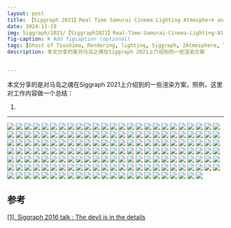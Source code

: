 ```yaml
---
layout: post
title: 【Siggraph 2021】Real Time Samurai Cinema Lighting Atmosphere and Tonemapping in Ghost of Tsushima
date: 2024-11-19
img: Siggraph/2021/【Siggraph2021】Real-Time-Samurai-Cinema-Lighting-Atmosphere-and-Tonemapping-in-Ghost-of-Tsushima/_页面_001.png # Add image post (optional)
fig-caption: # Add figcaption (optional)
tags: [Ghost of Tsushima, Rendering, lighting, Siggraph, 2Atmosphere, Tonemapping, 021]
description: 本文分享的是对马岛之魂在Siggraph 2021上介绍到的一些渲染方案


---
```


本文分享的是对马岛之魂在Siggraph 2021上介绍到的一些渲染方案，照例，这里对工作内容做一个总结：

1. 

---

![](https://gerigory.github.io/assets/img/Siggraph/2021/【Siggraph2021】Real-Time-Samurai-Cinema-Lighting-Atmosphere-and-Tonemapping-in-Ghost-of-Tsushima/_页面_002.png)
![](https://gerigory.github.io/assets/img/Siggraph/2021/【Siggraph2021】Real-Time-Samurai-Cinema-Lighting-Atmosphere-and-Tonemapping-in-Ghost-of-Tsushima/_页面_003.png)
![](https://gerigory.github.io/assets/img/Siggraph/2021/【Siggraph2021】Real-Time-Samurai-Cinema-Lighting-Atmosphere-and-Tonemapping-in-Ghost-of-Tsushima/_页面_004.png)
![](https://gerigory.github.io/assets/img/Siggraph/2021/【Siggraph2021】Real-Time-Samurai-Cinema-Lighting-Atmosphere-and-Tonemapping-in-Ghost-of-Tsushima/_页面_005.png)
![](https://gerigory.github.io/assets/img/Siggraph/2021/【Siggraph2021】Real-Time-Samurai-Cinema-Lighting-Atmosphere-and-Tonemapping-in-Ghost-of-Tsushima/_页面_006.png)
![](https://gerigory.github.io/assets/img/Siggraph/2021/【Siggraph2021】Real-Time-Samurai-Cinema-Lighting-Atmosphere-and-Tonemapping-in-Ghost-of-Tsushima/_页面_007.png)
![](https://gerigory.github.io/assets/img/Siggraph/2021/【Siggraph2021】Real-Time-Samurai-Cinema-Lighting-Atmosphere-and-Tonemapping-in-Ghost-of-Tsushima/_页面_008.png)
![](https://gerigory.github.io/assets/img/Siggraph/2021/【Siggraph2021】Real-Time-Samurai-Cinema-Lighting-Atmosphere-and-Tonemapping-in-Ghost-of-Tsushima/_页面_009.png)
![](https://gerigory.github.io/assets/img/Siggraph/2021/【Siggraph2021】Real-Time-Samurai-Cinema-Lighting-Atmosphere-and-Tonemapping-in-Ghost-of-Tsushima/_页面_010.png)
![](https://gerigory.github.io/assets/img/Siggraph/2021/【Siggraph2021】Real-Time-Samurai-Cinema-Lighting-Atmosphere-and-Tonemapping-in-Ghost-of-Tsushima/_页面_011.png)
![](https://gerigory.github.io/assets/img/Siggraph/2021/【Siggraph2021】Real-Time-Samurai-Cinema-Lighting-Atmosphere-and-Tonemapping-in-Ghost-of-Tsushima/_页面_012.png)
![](https://gerigory.github.io/assets/img/Siggraph/2021/【Siggraph2021】Real-Time-Samurai-Cinema-Lighting-Atmosphere-and-Tonemapping-in-Ghost-of-Tsushima/_页面_013.png)
![](https://gerigory.github.io/assets/img/Siggraph/2021/【Siggraph2021】Real-Time-Samurai-Cinema-Lighting-Atmosphere-and-Tonemapping-in-Ghost-of-Tsushima/_页面_014.png)
![](https://gerigory.github.io/assets/img/Siggraph/2021/【Siggraph2021】Real-Time-Samurai-Cinema-Lighting-Atmosphere-and-Tonemapping-in-Ghost-of-Tsushima/_页面_015.png)
![](https://gerigory.github.io/assets/img/Siggraph/2021/【Siggraph2021】Real-Time-Samurai-Cinema-Lighting-Atmosphere-and-Tonemapping-in-Ghost-of-Tsushima/_页面_016.png)
![](https://gerigory.github.io/assets/img/Siggraph/2021/【Siggraph2021】Real-Time-Samurai-Cinema-Lighting-Atmosphere-and-Tonemapping-in-Ghost-of-Tsushima/_页面_017.png)
![](https://gerigory.github.io/assets/img/Siggraph/2021/【Siggraph2021】Real-Time-Samurai-Cinema-Lighting-Atmosphere-and-Tonemapping-in-Ghost-of-Tsushima/_页面_018.png)
![](https://gerigory.github.io/assets/img/Siggraph/2021/【Siggraph2021】Real-Time-Samurai-Cinema-Lighting-Atmosphere-and-Tonemapping-in-Ghost-of-Tsushima/_页面_019.png)
![](https://gerigory.github.io/assets/img/Siggraph/2021/【Siggraph2021】Real-Time-Samurai-Cinema-Lighting-Atmosphere-and-Tonemapping-in-Ghost-of-Tsushima/_页面_020.png)
![](https://gerigory.github.io/assets/img/Siggraph/2021/【Siggraph2021】Real-Time-Samurai-Cinema-Lighting-Atmosphere-and-Tonemapping-in-Ghost-of-Tsushima/_页面_021.png)
![](https://gerigory.github.io/assets/img/Siggraph/2021/【Siggraph2021】Real-Time-Samurai-Cinema-Lighting-Atmosphere-and-Tonemapping-in-Ghost-of-Tsushima/_页面_022.png)
![](https://gerigory.github.io/assets/img/Siggraph/2021/【Siggraph2021】Real-Time-Samurai-Cinema-Lighting-Atmosphere-and-Tonemapping-in-Ghost-of-Tsushima/_页面_023.png)
![](https://gerigory.github.io/assets/img/Siggraph/2021/【Siggraph2021】Real-Time-Samurai-Cinema-Lighting-Atmosphere-and-Tonemapping-in-Ghost-of-Tsushima/_页面_024.png)
![](https://gerigory.github.io/assets/img/Siggraph/2021/【Siggraph2021】Real-Time-Samurai-Cinema-Lighting-Atmosphere-and-Tonemapping-in-Ghost-of-Tsushima/_页面_025.png)
![](https://gerigory.github.io/assets/img/Siggraph/2021/【Siggraph2021】Real-Time-Samurai-Cinema-Lighting-Atmosphere-and-Tonemapping-in-Ghost-of-Tsushima/_页面_026.png)
![](https://gerigory.github.io/assets/img/Siggraph/2021/【Siggraph2021】Real-Time-Samurai-Cinema-Lighting-Atmosphere-and-Tonemapping-in-Ghost-of-Tsushima/_页面_027.png)
![](https://gerigory.github.io/assets/img/Siggraph/2021/【Siggraph2021】Real-Time-Samurai-Cinema-Lighting-Atmosphere-and-Tonemapping-in-Ghost-of-Tsushima/_页面_028.png)
![](https://gerigory.github.io/assets/img/Siggraph/2021/【Siggraph2021】Real-Time-Samurai-Cinema-Lighting-Atmosphere-and-Tonemapping-in-Ghost-of-Tsushima/_页面_029.png)
![](https://gerigory.github.io/assets/img/Siggraph/2021/【Siggraph2021】Real-Time-Samurai-Cinema-Lighting-Atmosphere-and-Tonemapping-in-Ghost-of-Tsushima/_页面_030.png)
![](https://gerigory.github.io/assets/img/Siggraph/2021/【Siggraph2021】Real-Time-Samurai-Cinema-Lighting-Atmosphere-and-Tonemapping-in-Ghost-of-Tsushima/_页面_031.png)
![](https://gerigory.github.io/assets/img/Siggraph/2021/【Siggraph2021】Real-Time-Samurai-Cinema-Lighting-Atmosphere-and-Tonemapping-in-Ghost-of-Tsushima/_页面_032.png)
![](https://gerigory.github.io/assets/img/Siggraph/2021/【Siggraph2021】Real-Time-Samurai-Cinema-Lighting-Atmosphere-and-Tonemapping-in-Ghost-of-Tsushima/_页面_033.png)
![](https://gerigory.github.io/assets/img/Siggraph/2021/【Siggraph2021】Real-Time-Samurai-Cinema-Lighting-Atmosphere-and-Tonemapping-in-Ghost-of-Tsushima/_页面_034.png)
![](https://gerigory.github.io/assets/img/Siggraph/2021/【Siggraph2021】Real-Time-Samurai-Cinema-Lighting-Atmosphere-and-Tonemapping-in-Ghost-of-Tsushima/_页面_035.png)
![](https://gerigory.github.io/assets/img/Siggraph/2021/【Siggraph2021】Real-Time-Samurai-Cinema-Lighting-Atmosphere-and-Tonemapping-in-Ghost-of-Tsushima/_页面_036.png)
![](https://gerigory.github.io/assets/img/Siggraph/2021/【Siggraph2021】Real-Time-Samurai-Cinema-Lighting-Atmosphere-and-Tonemapping-in-Ghost-of-Tsushima/_页面_037.png)
![](https://gerigory.github.io/assets/img/Siggraph/2021/【Siggraph2021】Real-Time-Samurai-Cinema-Lighting-Atmosphere-and-Tonemapping-in-Ghost-of-Tsushima/_页面_038.png)
![](https://gerigory.github.io/assets/img/Siggraph/2021/【Siggraph2021】Real-Time-Samurai-Cinema-Lighting-Atmosphere-and-Tonemapping-in-Ghost-of-Tsushima/_页面_039.png)
![](https://gerigory.github.io/assets/img/Siggraph/2021/【Siggraph2021】Real-Time-Samurai-Cinema-Lighting-Atmosphere-and-Tonemapping-in-Ghost-of-Tsushima/_页面_040.png)
![](https://gerigory.github.io/assets/img/Siggraph/2021/【Siggraph2021】Real-Time-Samurai-Cinema-Lighting-Atmosphere-and-Tonemapping-in-Ghost-of-Tsushima/_页面_041.png)
![](https://gerigory.github.io/assets/img/Siggraph/2021/【Siggraph2021】Real-Time-Samurai-Cinema-Lighting-Atmosphere-and-Tonemapping-in-Ghost-of-Tsushima/_页面_042.png)
![](https://gerigory.github.io/assets/img/Siggraph/2021/【Siggraph2021】Real-Time-Samurai-Cinema-Lighting-Atmosphere-and-Tonemapping-in-Ghost-of-Tsushima/_页面_043.png)
![](https://gerigory.github.io/assets/img/Siggraph/2021/【Siggraph2021】Real-Time-Samurai-Cinema-Lighting-Atmosphere-and-Tonemapping-in-Ghost-of-Tsushima/_页面_044.png)
![](https://gerigory.github.io/assets/img/Siggraph/2021/【Siggraph2021】Real-Time-Samurai-Cinema-Lighting-Atmosphere-and-Tonemapping-in-Ghost-of-Tsushima/_页面_045.png)
![](https://gerigory.github.io/assets/img/Siggraph/2021/【Siggraph2021】Real-Time-Samurai-Cinema-Lighting-Atmosphere-and-Tonemapping-in-Ghost-of-Tsushima/_页面_046.png)
![](https://gerigory.github.io/assets/img/Siggraph/2021/【Siggraph2021】Real-Time-Samurai-Cinema-Lighting-Atmosphere-and-Tonemapping-in-Ghost-of-Tsushima/_页面_047.png)
![](https://gerigory.github.io/assets/img/Siggraph/2021/【Siggraph2021】Real-Time-Samurai-Cinema-Lighting-Atmosphere-and-Tonemapping-in-Ghost-of-Tsushima/_页面_048.png)
![](https://gerigory.github.io/assets/img/Siggraph/2021/【Siggraph2021】Real-Time-Samurai-Cinema-Lighting-Atmosphere-and-Tonemapping-in-Ghost-of-Tsushima/_页面_049.png)
![](https://gerigory.github.io/assets/img/Siggraph/2021/【Siggraph2021】Real-Time-Samurai-Cinema-Lighting-Atmosphere-and-Tonemapping-in-Ghost-of-Tsushima/_页面_050.png)
![](https://gerigory.github.io/assets/img/Siggraph/2021/【Siggraph2021】Real-Time-Samurai-Cinema-Lighting-Atmosphere-and-Tonemapping-in-Ghost-of-Tsushima/_页面_051.png)
![](https://gerigory.github.io/assets/img/Siggraph/2021/【Siggraph2021】Real-Time-Samurai-Cinema-Lighting-Atmosphere-and-Tonemapping-in-Ghost-of-Tsushima/_页面_052.png)
![](https://gerigory.github.io/assets/img/Siggraph/2021/【Siggraph2021】Real-Time-Samurai-Cinema-Lighting-Atmosphere-and-Tonemapping-in-Ghost-of-Tsushima/_页面_053.png)
![](https://gerigory.github.io/assets/img/Siggraph/2021/【Siggraph2021】Real-Time-Samurai-Cinema-Lighting-Atmosphere-and-Tonemapping-in-Ghost-of-Tsushima/_页面_054.png)
![](https://gerigory.github.io/assets/img/Siggraph/2021/【Siggraph2021】Real-Time-Samurai-Cinema-Lighting-Atmosphere-and-Tonemapping-in-Ghost-of-Tsushima/_页面_055.png)
![](https://gerigory.github.io/assets/img/Siggraph/2021/【Siggraph2021】Real-Time-Samurai-Cinema-Lighting-Atmosphere-and-Tonemapping-in-Ghost-of-Tsushima/_页面_056.png)
![](https://gerigory.github.io/assets/img/Siggraph/2021/【Siggraph2021】Real-Time-Samurai-Cinema-Lighting-Atmosphere-and-Tonemapping-in-Ghost-of-Tsushima/_页面_057.png)
![](https://gerigory.github.io/assets/img/Siggraph/2021/【Siggraph2021】Real-Time-Samurai-Cinema-Lighting-Atmosphere-and-Tonemapping-in-Ghost-of-Tsushima/_页面_058.png)
![](https://gerigory.github.io/assets/img/Siggraph/2021/【Siggraph2021】Real-Time-Samurai-Cinema-Lighting-Atmosphere-and-Tonemapping-in-Ghost-of-Tsushima/_页面_059.png)
![](https://gerigory.github.io/assets/img/Siggraph/2021/【Siggraph2021】Real-Time-Samurai-Cinema-Lighting-Atmosphere-and-Tonemapping-in-Ghost-of-Tsushima/_页面_060.png)
![](https://gerigory.github.io/assets/img/Siggraph/2021/【Siggraph2021】Real-Time-Samurai-Cinema-Lighting-Atmosphere-and-Tonemapping-in-Ghost-of-Tsushima/_页面_061.png)
![](https://gerigory.github.io/assets/img/Siggraph/2021/【Siggraph2021】Real-Time-Samurai-Cinema-Lighting-Atmosphere-and-Tonemapping-in-Ghost-of-Tsushima/_页面_062.png)
![](https://gerigory.github.io/assets/img/Siggraph/2021/【Siggraph2021】Real-Time-Samurai-Cinema-Lighting-Atmosphere-and-Tonemapping-in-Ghost-of-Tsushima/_页面_063.png)
![](https://gerigory.github.io/assets/img/Siggraph/2021/【Siggraph2021】Real-Time-Samurai-Cinema-Lighting-Atmosphere-and-Tonemapping-in-Ghost-of-Tsushima/_页面_064.png)
![](https://gerigory.github.io/assets/img/Siggraph/2021/【Siggraph2021】Real-Time-Samurai-Cinema-Lighting-Atmosphere-and-Tonemapping-in-Ghost-of-Tsushima/_页面_065.png)
![](https://gerigory.github.io/assets/img/Siggraph/2021/【Siggraph2021】Real-Time-Samurai-Cinema-Lighting-Atmosphere-and-Tonemapping-in-Ghost-of-Tsushima/_页面_066.png)
![](https://gerigory.github.io/assets/img/Siggraph/2021/【Siggraph2021】Real-Time-Samurai-Cinema-Lighting-Atmosphere-and-Tonemapping-in-Ghost-of-Tsushima/_页面_067.png)
![](https://gerigory.github.io/assets/img/Siggraph/2021/【Siggraph2021】Real-Time-Samurai-Cinema-Lighting-Atmosphere-and-Tonemapping-in-Ghost-of-Tsushima/_页面_068.png)
![](https://gerigory.github.io/assets/img/Siggraph/2021/【Siggraph2021】Real-Time-Samurai-Cinema-Lighting-Atmosphere-and-Tonemapping-in-Ghost-of-Tsushima/_页面_069.png)
![](https://gerigory.github.io/assets/img/Siggraph/2021/【Siggraph2021】Real-Time-Samurai-Cinema-Lighting-Atmosphere-and-Tonemapping-in-Ghost-of-Tsushima/_页面_070.png)
![](https://gerigory.github.io/assets/img/Siggraph/2021/【Siggraph2021】Real-Time-Samurai-Cinema-Lighting-Atmosphere-and-Tonemapping-in-Ghost-of-Tsushima/_页面_071.png)
![](https://gerigory.github.io/assets/img/Siggraph/2021/【Siggraph2021】Real-Time-Samurai-Cinema-Lighting-Atmosphere-and-Tonemapping-in-Ghost-of-Tsushima/_页面_072.png)
![](https://gerigory.github.io/assets/img/Siggraph/2021/【Siggraph2021】Real-Time-Samurai-Cinema-Lighting-Atmosphere-and-Tonemapping-in-Ghost-of-Tsushima/_页面_073.png)
![](https://gerigory.github.io/assets/img/Siggraph/2021/【Siggraph2021】Real-Time-Samurai-Cinema-Lighting-Atmosphere-and-Tonemapping-in-Ghost-of-Tsushima/_页面_074.png)
![](https://gerigory.github.io/assets/img/Siggraph/2021/【Siggraph2021】Real-Time-Samurai-Cinema-Lighting-Atmosphere-and-Tonemapping-in-Ghost-of-Tsushima/_页面_075.png)
![](https://gerigory.github.io/assets/img/Siggraph/2021/【Siggraph2021】Real-Time-Samurai-Cinema-Lighting-Atmosphere-and-Tonemapping-in-Ghost-of-Tsushima/_页面_076.png)
![](https://gerigory.github.io/assets/img/Siggraph/2021/【Siggraph2021】Real-Time-Samurai-Cinema-Lighting-Atmosphere-and-Tonemapping-in-Ghost-of-Tsushima/_页面_077.png)
![](https://gerigory.github.io/assets/img/Siggraph/2021/【Siggraph2021】Real-Time-Samurai-Cinema-Lighting-Atmosphere-and-Tonemapping-in-Ghost-of-Tsushima/_页面_078.png)
![](https://gerigory.github.io/assets/img/Siggraph/2021/【Siggraph2021】Real-Time-Samurai-Cinema-Lighting-Atmosphere-and-Tonemapping-in-Ghost-of-Tsushima/_页面_079.png)
![](https://gerigory.github.io/assets/img/Siggraph/2021/【Siggraph2021】Real-Time-Samurai-Cinema-Lighting-Atmosphere-and-Tonemapping-in-Ghost-of-Tsushima/_页面_070.png)
![](https://gerigory.github.io/assets/img/Siggraph/2021/【Siggraph2021】Real-Time-Samurai-Cinema-Lighting-Atmosphere-and-Tonemapping-in-Ghost-of-Tsushima/_页面_071.png)
![](https://gerigory.github.io/assets/img/Siggraph/2021/【Siggraph2021】Real-Time-Samurai-Cinema-Lighting-Atmosphere-and-Tonemapping-in-Ghost-of-Tsushima/_页面_072.png)
![](https://gerigory.github.io/assets/img/Siggraph/2021/【Siggraph2021】Real-Time-Samurai-Cinema-Lighting-Atmosphere-and-Tonemapping-in-Ghost-of-Tsushima/_页面_073.png)
![](https://gerigory.github.io/assets/img/Siggraph/2021/【Siggraph2021】Real-Time-Samurai-Cinema-Lighting-Atmosphere-and-Tonemapping-in-Ghost-of-Tsushima/_页面_074.png)
![](https://gerigory.github.io/assets/img/Siggraph/2021/【Siggraph2021】Real-Time-Samurai-Cinema-Lighting-Atmosphere-and-Tonemapping-in-Ghost-of-Tsushima/_页面_075.png)
![](https://gerigory.github.io/assets/img/Siggraph/2021/【Siggraph2021】Real-Time-Samurai-Cinema-Lighting-Atmosphere-and-Tonemapping-in-Ghost-of-Tsushima/_页面_076.png)
![](https://gerigory.github.io/assets/img/Siggraph/2021/【Siggraph2021】Real-Time-Samurai-Cinema-Lighting-Atmosphere-and-Tonemapping-in-Ghost-of-Tsushima/_页面_077.png)
![](https://gerigory.github.io/assets/img/Siggraph/2021/【Siggraph2021】Real-Time-Samurai-Cinema-Lighting-Atmosphere-and-Tonemapping-in-Ghost-of-Tsushima/_页面_078.png)
![](https://gerigory.github.io/assets/img/Siggraph/2021/【Siggraph2021】Real-Time-Samurai-Cinema-Lighting-Atmosphere-and-Tonemapping-in-Ghost-of-Tsushima/_页面_079.png)
![](https://gerigory.github.io/assets/img/Siggraph/2021/【Siggraph2021】Real-Time-Samurai-Cinema-Lighting-Atmosphere-and-Tonemapping-in-Ghost-of-Tsushima/_页面_080.png)
![](https://gerigory.github.io/assets/img/Siggraph/2021/【Siggraph2021】Real-Time-Samurai-Cinema-Lighting-Atmosphere-and-Tonemapping-in-Ghost-of-Tsushima/_页面_081.png)
![](https://gerigory.github.io/assets/img/Siggraph/2021/【Siggraph2021】Real-Time-Samurai-Cinema-Lighting-Atmosphere-and-Tonemapping-in-Ghost-of-Tsushima/_页面_082.png)
![](https://gerigory.github.io/assets/img/Siggraph/2021/【Siggraph2021】Real-Time-Samurai-Cinema-Lighting-Atmosphere-and-Tonemapping-in-Ghost-of-Tsushima/_页面_083.png)
![](https://gerigory.github.io/assets/img/Siggraph/2021/【Siggraph2021】Real-Time-Samurai-Cinema-Lighting-Atmosphere-and-Tonemapping-in-Ghost-of-Tsushima/_页面_084.png)
![](https://gerigory.github.io/assets/img/Siggraph/2021/【Siggraph2021】Real-Time-Samurai-Cinema-Lighting-Atmosphere-and-Tonemapping-in-Ghost-of-Tsushima/_页面_085.png)
![](https://gerigory.github.io/assets/img/Siggraph/2021/【Siggraph2021】Real-Time-Samurai-Cinema-Lighting-Atmosphere-and-Tonemapping-in-Ghost-of-Tsushima/_页面_086.png)
![](https://gerigory.github.io/assets/img/Siggraph/2021/【Siggraph2021】Real-Time-Samurai-Cinema-Lighting-Atmosphere-and-Tonemapping-in-Ghost-of-Tsushima/_页面_087.png)
![](https://gerigory.github.io/assets/img/Siggraph/2021/【Siggraph2021】Real-Time-Samurai-Cinema-Lighting-Atmosphere-and-Tonemapping-in-Ghost-of-Tsushima/_页面_088.png)
![](https://gerigory.github.io/assets/img/Siggraph/2021/【Siggraph2021】Real-Time-Samurai-Cinema-Lighting-Atmosphere-and-Tonemapping-in-Ghost-of-Tsushima/_页面_089.png)
![](https://gerigory.github.io/assets/img/Siggraph/2021/【Siggraph2021】Real-Time-Samurai-Cinema-Lighting-Atmosphere-and-Tonemapping-in-Ghost-of-Tsushima/_页面_090.png)
![](https://gerigory.github.io/assets/img/Siggraph/2021/【Siggraph2021】Real-Time-Samurai-Cinema-Lighting-Atmosphere-and-Tonemapping-in-Ghost-of-Tsushima/_页面_091.png)
![](https://gerigory.github.io/assets/img/Siggraph/2021/【Siggraph2021】Real-Time-Samurai-Cinema-Lighting-Atmosphere-and-Tonemapping-in-Ghost-of-Tsushima/_页面_092.png)
![](https://gerigory.github.io/assets/img/Siggraph/2021/【Siggraph2021】Real-Time-Samurai-Cinema-Lighting-Atmosphere-and-Tonemapping-in-Ghost-of-Tsushima/_页面_093.png)
![](https://gerigory.github.io/assets/img/Siggraph/2021/【Siggraph2021】Real-Time-Samurai-Cinema-Lighting-Atmosphere-and-Tonemapping-in-Ghost-of-Tsushima/_页面_094.png)
![](https://gerigory.github.io/assets/img/Siggraph/2021/【Siggraph2021】Real-Time-Samurai-Cinema-Lighting-Atmosphere-and-Tonemapping-in-Ghost-of-Tsushima/_页面_095.png)
![](https://gerigory.github.io/assets/img/Siggraph/2021/【Siggraph2021】Real-Time-Samurai-Cinema-Lighting-Atmosphere-and-Tonemapping-in-Ghost-of-Tsushima/_页面_096.png)
![](https://gerigory.github.io/assets/img/Siggraph/2021/【Siggraph2021】Real-Time-Samurai-Cinema-Lighting-Atmosphere-and-Tonemapping-in-Ghost-of-Tsushima/_页面_097.png)
![](https://gerigory.github.io/assets/img/Siggraph/2021/【Siggraph2021】Real-Time-Samurai-Cinema-Lighting-Atmosphere-and-Tonemapping-in-Ghost-of-Tsushima/_页面_098.png)
![](https://gerigory.github.io/assets/img/Siggraph/2021/【Siggraph2021】Real-Time-Samurai-Cinema-Lighting-Atmosphere-and-Tonemapping-in-Ghost-of-Tsushima/_页面_099.png)
![](https://gerigory.github.io/assets/img/Siggraph/2021/【Siggraph2021】Real-Time-Samurai-Cinema-Lighting-Atmosphere-and-Tonemapping-in-Ghost-of-Tsushima/_页面_100.png)
![](https://gerigory.github.io/assets/img/Siggraph/2021/【Siggraph2021】Real-Time-Samurai-Cinema-Lighting-Atmosphere-and-Tonemapping-in-Ghost-of-Tsushima/_页面_101.png)
![](https://gerigory.github.io/assets/img/Siggraph/2021/【Siggraph2021】Real-Time-Samurai-Cinema-Lighting-Atmosphere-and-Tonemapping-in-Ghost-of-Tsushima/_页面_102.png)
![](https://gerigory.github.io/assets/img/Siggraph/2021/【Siggraph2021】Real-Time-Samurai-Cinema-Lighting-Atmosphere-and-Tonemapping-in-Ghost-of-Tsushima/_页面_103.png)
![](https://gerigory.github.io/assets/img/Siggraph/2021/【Siggraph2021】Real-Time-Samurai-Cinema-Lighting-Atmosphere-and-Tonemapping-in-Ghost-of-Tsushima/_页面_104.png)
![](https://gerigory.github.io/assets/img/Siggraph/2021/【Siggraph2021】Real-Time-Samurai-Cinema-Lighting-Atmosphere-and-Tonemapping-in-Ghost-of-Tsushima/_页面_105.png)
![](https://gerigory.github.io/assets/img/Siggraph/2021/【Siggraph2021】Real-Time-Samurai-Cinema-Lighting-Atmosphere-and-Tonemapping-in-Ghost-of-Tsushima/_页面_106.png)
![](https://gerigory.github.io/assets/img/Siggraph/2021/【Siggraph2021】Real-Time-Samurai-Cinema-Lighting-Atmosphere-and-Tonemapping-in-Ghost-of-Tsushima/_页面_107.png)
![](https://gerigory.github.io/assets/img/Siggraph/2021/【Siggraph2021】Real-Time-Samurai-Cinema-Lighting-Atmosphere-and-Tonemapping-in-Ghost-of-Tsushima/_页面_108.png)
![](https://gerigory.github.io/assets/img/Siggraph/2021/【Siggraph2021】Real-Time-Samurai-Cinema-Lighting-Atmosphere-and-Tonemapping-in-Ghost-of-Tsushima/_页面_109.png)
![](https://gerigory.github.io/assets/img/Siggraph/2021/【Siggraph2021】Real-Time-Samurai-Cinema-Lighting-Atmosphere-and-Tonemapping-in-Ghost-of-Tsushima/_页面_110.png)
![](https://gerigory.github.io/assets/img/Siggraph/2021/【Siggraph2021】Real-Time-Samurai-Cinema-Lighting-Atmosphere-and-Tonemapping-in-Ghost-of-Tsushima/_页面_111.png)
![](https://gerigory.github.io/assets/img/Siggraph/2021/【Siggraph2021】Real-Time-Samurai-Cinema-Lighting-Atmosphere-and-Tonemapping-in-Ghost-of-Tsushima/_页面_112.png)
![](https://gerigory.github.io/assets/img/Siggraph/2021/【Siggraph2021】Real-Time-Samurai-Cinema-Lighting-Atmosphere-and-Tonemapping-in-Ghost-of-Tsushima/_页面_113.png)
![](https://gerigory.github.io/assets/img/Siggraph/2021/【Siggraph2021】Real-Time-Samurai-Cinema-Lighting-Atmosphere-and-Tonemapping-in-Ghost-of-Tsushima/_页面_114.png)
![](https://gerigory.github.io/assets/img/Siggraph/2021/【Siggraph2021】Real-Time-Samurai-Cinema-Lighting-Atmosphere-and-Tonemapping-in-Ghost-of-Tsushima/_页面_115.png)
![](https://gerigory.github.io/assets/img/Siggraph/2021/【Siggraph2021】Real-Time-Samurai-Cinema-Lighting-Atmosphere-and-Tonemapping-in-Ghost-of-Tsushima/_页面_116.png)
![](https://gerigory.github.io/assets/img/Siggraph/2021/【Siggraph2021】Real-Time-Samurai-Cinema-Lighting-Atmosphere-and-Tonemapping-in-Ghost-of-Tsushima/_页面_117.png)
![](https://gerigory.github.io/assets/img/Siggraph/2021/【Siggraph2021】Real-Time-Samurai-Cinema-Lighting-Atmosphere-and-Tonemapping-in-Ghost-of-Tsushima/_页面_118.png)
![](https://gerigory.github.io/assets/img/Siggraph/2021/【Siggraph2021】Real-Time-Samurai-Cinema-Lighting-Atmosphere-and-Tonemapping-in-Ghost-of-Tsushima/_页面_119.png)
![](https://gerigory.github.io/assets/img/Siggraph/2021/【Siggraph2021】Real-Time-Samurai-Cinema-Lighting-Atmosphere-and-Tonemapping-in-Ghost-of-Tsushima/_页面_120.png)
![](https://gerigory.github.io/assets/img/Siggraph/2021/【Siggraph2021】Real-Time-Samurai-Cinema-Lighting-Atmosphere-and-Tonemapping-in-Ghost-of-Tsushima/_页面_121.png)
![](https://gerigory.github.io/assets/img/Siggraph/2021/【Siggraph2021】Real-Time-Samurai-Cinema-Lighting-Atmosphere-and-Tonemapping-in-Ghost-of-Tsushima/_页面_122.png)
![](https://gerigory.github.io/assets/img/Siggraph/2021/【Siggraph2021】Real-Time-Samurai-Cinema-Lighting-Atmosphere-and-Tonemapping-in-Ghost-of-Tsushima/_页面_123.png)
![](https://gerigory.github.io/assets/img/Siggraph/2021/【Siggraph2021】Real-Time-Samurai-Cinema-Lighting-Atmosphere-and-Tonemapping-in-Ghost-of-Tsushima/_页面_124.png)
![](https://gerigory.github.io/assets/img/Siggraph/2021/【Siggraph2021】Real-Time-Samurai-Cinema-Lighting-Atmosphere-and-Tonemapping-in-Ghost-of-Tsushima/_页面_125.png)
![](https://gerigory.github.io/assets/img/Siggraph/2021/【Siggraph2021】Real-Time-Samurai-Cinema-Lighting-Atmosphere-and-Tonemapping-in-Ghost-of-Tsushima/_页面_126.png)
![](https://gerigory.github.io/assets/img/Siggraph/2021/【Siggraph2021】Real-Time-Samurai-Cinema-Lighting-Atmosphere-and-Tonemapping-in-Ghost-of-Tsushima/_页面_127.png)
![](https://gerigory.github.io/assets/img/Siggraph/2021/【Siggraph2021】Real-Time-Samurai-Cinema-Lighting-Atmosphere-and-Tonemapping-in-Ghost-of-Tsushima/_页面_128.png)
![](https://gerigory.github.io/assets/img/Siggraph/2021/【Siggraph2021】Real-Time-Samurai-Cinema-Lighting-Atmosphere-and-Tonemapping-in-Ghost-of-Tsushima/_页面_129.png)
![](https://gerigory.github.io/assets/img/Siggraph/2021/【Siggraph2021】Real-Time-Samurai-Cinema-Lighting-Atmosphere-and-Tonemapping-in-Ghost-of-Tsushima/_页面_130.png)
![](https://gerigory.github.io/assets/img/Siggraph/2021/【Siggraph2021】Real-Time-Samurai-Cinema-Lighting-Atmosphere-and-Tonemapping-in-Ghost-of-Tsushima/_页面_131.png)
![](https://gerigory.github.io/assets/img/Siggraph/2021/【Siggraph2021】Real-Time-Samurai-Cinema-Lighting-Atmosphere-and-Tonemapping-in-Ghost-of-Tsushima/_页面_132.png)
![](https://gerigory.github.io/assets/img/Siggraph/2021/【Siggraph2021】Real-Time-Samurai-Cinema-Lighting-Atmosphere-and-Tonemapping-in-Ghost-of-Tsushima/_页面_133.png)
![](https://gerigory.github.io/assets/img/Siggraph/2021/【Siggraph2021】Real-Time-Samurai-Cinema-Lighting-Atmosphere-and-Tonemapping-in-Ghost-of-Tsushima/_页面_134.png)
![](https://gerigory.github.io/assets/img/Siggraph/2021/【Siggraph2021】Real-Time-Samurai-Cinema-Lighting-Atmosphere-and-Tonemapping-in-Ghost-of-Tsushima/_页面_135.png)
![](https://gerigory.github.io/assets/img/Siggraph/2021/【Siggraph2021】Real-Time-Samurai-Cinema-Lighting-Atmosphere-and-Tonemapping-in-Ghost-of-Tsushima/_页面_136.png)
![](https://gerigory.github.io/assets/img/Siggraph/2021/【Siggraph2021】Real-Time-Samurai-Cinema-Lighting-Atmosphere-and-Tonemapping-in-Ghost-of-Tsushima/_页面_137.png)
![](https://gerigory.github.io/assets/img/Siggraph/2021/【Siggraph2021】Real-Time-Samurai-Cinema-Lighting-Atmosphere-and-Tonemapping-in-Ghost-of-Tsushima/_页面_138.png)
![](https://gerigory.github.io/assets/img/Siggraph/2021/【Siggraph2021】Real-Time-Samurai-Cinema-Lighting-Atmosphere-and-Tonemapping-in-Ghost-of-Tsushima/_页面_139.png)
![](https://gerigory.github.io/assets/img/Siggraph/2021/【Siggraph2021】Real-Time-Samurai-Cinema-Lighting-Atmosphere-and-Tonemapping-in-Ghost-of-Tsushima/_页面_140.png)
![](https://gerigory.github.io/assets/img/Siggraph/2021/【Siggraph2021】Real-Time-Samurai-Cinema-Lighting-Atmosphere-and-Tonemapping-in-Ghost-of-Tsushima/_页面_141.png)
![](https://gerigory.github.io/assets/img/Siggraph/2021/【Siggraph2021】Real-Time-Samurai-Cinema-Lighting-Atmosphere-and-Tonemapping-in-Ghost-of-Tsushima/_页面_142.png)
![](https://gerigory.github.io/assets/img/Siggraph/2021/【Siggraph2021】Real-Time-Samurai-Cinema-Lighting-Atmosphere-and-Tonemapping-in-Ghost-of-Tsushima/_页面_143.png)
![](https://gerigory.github.io/assets/img/Siggraph/2021/【Siggraph2021】Real-Time-Samurai-Cinema-Lighting-Atmosphere-and-Tonemapping-in-Ghost-of-Tsushima/_页面_144.png)
![](https://gerigory.github.io/assets/img/Siggraph/2021/【Siggraph2021】Real-Time-Samurai-Cinema-Lighting-Atmosphere-and-Tonemapping-in-Ghost-of-Tsushima/_页面_145.png)
![](https://gerigory.github.io/assets/img/Siggraph/2021/【Siggraph2021】Real-Time-Samurai-Cinema-Lighting-Atmosphere-and-Tonemapping-in-Ghost-of-Tsushima/_页面_146.png)
![](https://gerigory.github.io/assets/img/Siggraph/2021/【Siggraph2021】Real-Time-Samurai-Cinema-Lighting-Atmosphere-and-Tonemapping-in-Ghost-of-Tsushima/_页面_147.png)
![](https://gerigory.github.io/assets/img/Siggraph/2021/【Siggraph2021】Real-Time-Samurai-Cinema-Lighting-Atmosphere-and-Tonemapping-in-Ghost-of-Tsushima/_页面_148.png)
![](https://gerigory.github.io/assets/img/Siggraph/2021/【Siggraph2021】Real-Time-Samurai-Cinema-Lighting-Atmosphere-and-Tonemapping-in-Ghost-of-Tsushima/_页面_149.png)
![](https://gerigory.github.io/assets/img/Siggraph/2021/【Siggraph2021】Real-Time-Samurai-Cinema-Lighting-Atmosphere-and-Tonemapping-in-Ghost-of-Tsushima/_页面_150.png)
![](https://gerigory.github.io/assets/img/Siggraph/2021/【Siggraph2021】Real-Time-Samurai-Cinema-Lighting-Atmosphere-and-Tonemapping-in-Ghost-of-Tsushima/_页面_151.png)
![](https://gerigory.github.io/assets/img/Siggraph/2021/【Siggraph2021】Real-Time-Samurai-Cinema-Lighting-Atmosphere-and-Tonemapping-in-Ghost-of-Tsushima/_页面_152.png)
![](https://gerigory.github.io/assets/img/Siggraph/2021/【Siggraph2021】Real-Time-Samurai-Cinema-Lighting-Atmosphere-and-Tonemapping-in-Ghost-of-Tsushima/_页面_153.png)
![](https://gerigory.github.io/assets/img/Siggraph/2021/【Siggraph2021】Real-Time-Samurai-Cinema-Lighting-Atmosphere-and-Tonemapping-in-Ghost-of-Tsushima/_页面_154.png)
![](https://gerigory.github.io/assets/img/Siggraph/2021/【Siggraph2021】Real-Time-Samurai-Cinema-Lighting-Atmosphere-and-Tonemapping-in-Ghost-of-Tsushima/_页面_155.png)
![](https://gerigory.github.io/assets/img/Siggraph/2021/【Siggraph2021】Real-Time-Samurai-Cinema-Lighting-Atmosphere-and-Tonemapping-in-Ghost-of-Tsushima/_页面_156.png)
![](https://gerigory.github.io/assets/img/Siggraph/2021/【Siggraph2021】Real-Time-Samurai-Cinema-Lighting-Atmosphere-and-Tonemapping-in-Ghost-of-Tsushima/_页面_157.png)
![](https://gerigory.github.io/assets/img/Siggraph/2021/【Siggraph2021】Real-Time-Samurai-Cinema-Lighting-Atmosphere-and-Tonemapping-in-Ghost-of-Tsushima/_页面_158.png)
![](https://gerigory.github.io/assets/img/Siggraph/2021/【Siggraph2021】Real-Time-Samurai-Cinema-Lighting-Atmosphere-and-Tonemapping-in-Ghost-of-Tsushima/_页面_159.png)
![](https://gerigory.github.io/assets/img/Siggraph/2021/【Siggraph2021】Real-Time-Samurai-Cinema-Lighting-Atmosphere-and-Tonemapping-in-Ghost-of-Tsushima/_页面_160.png)
![](https://gerigory.github.io/assets/img/Siggraph/2021/【Siggraph2021】Real-Time-Samurai-Cinema-Lighting-Atmosphere-and-Tonemapping-in-Ghost-of-Tsushima/_页面_161.png)
![](https://gerigory.github.io/assets/img/Siggraph/2021/【Siggraph2021】Real-Time-Samurai-Cinema-Lighting-Atmosphere-and-Tonemapping-in-Ghost-of-Tsushima/_页面_162.png)
![](https://gerigory.github.io/assets/img/Siggraph/2021/【Siggraph2021】Real-Time-Samurai-Cinema-Lighting-Atmosphere-and-Tonemapping-in-Ghost-of-Tsushima/_页面_163.png)
![](https://gerigory.github.io/assets/img/Siggraph/2021/【Siggraph2021】Real-Time-Samurai-Cinema-Lighting-Atmosphere-and-Tonemapping-in-Ghost-of-Tsushima/_页面_164.png)


## 参考

[[1]. Siggraph 2016 talk : The devil is in the details](https://advances.realtimerendering.com/s2016/Siggraph2016_idTech6.pdf)
